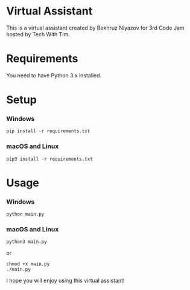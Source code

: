 # Virtual Assistant
This is a virtual assistant created by Bekhruz Niyazov for 3rd Code Jam hosted by Tech With Tim.
# Requirements
You need to have Python 3.x installed.
# Setup
### Windows
```
pip install -r requirements.txt
```
### macOS and Linux
```
pip3 install -r requirements.txt
```
# Usage
### Windows
```
python main.py
```
### macOS and Linux
```
python3 main.py
```
or
```
chmod +x main.py
./main.py
```

I hope you will enjoy using this virtual assistant!
